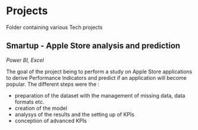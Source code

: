 # Projects
Folder containing various Tech projects


## Smartup - Apple Store analysis and prediction
*Power BI, Excel*

The goal of the project being to perform a study on Apple Store applications to derive Performance Indicators and predict if an application will become popular. The different steps were the :
- preparation of the dataset with the management of missing data, data formats etc.
- creation of the model
- analysys of the results and the setting up of KPIs
- conception of advanced KPIs
